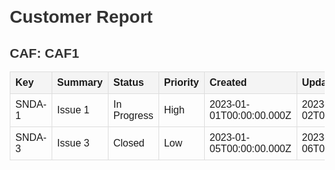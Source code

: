<!DOCTYPE html>
<html>
<head>
  <title>Customer Report - CAF: CAF1</title>
  <style>
    body {
      font-family: Arial, sans-serif;
      margin: 20px;
    }
    table {
      border-collapse: collapse;
      width: 100%;
      margin-bottom: 20px;
    }
    th, td {
      border: 1px solid #ddd;
      padding: 8px;
      text-align: left;
    }
    th {
      background-color: #f4f4f4;
    }
    h1, h2 {
      color: #333;
    }
  </style>
</head>
<body>
  <h1>Customer Report</h1>
  <h2>CAF: CAF1</h2>
  <table>
    <thead>
      <tr>
        <th>Key</th>
        <th>Summary</th>
        <th>Status</th>
        <th>Priority</th>
        <th>Created</th>
        <th>Updated</th>
      </tr>
    </thead>
    <tbody>
      <tr>
        <td>SNDA-1</td>
        <td>Issue 1</td>
        <td>In Progress</td>
        <td>High</td>
        <td>2023-01-01T00:00:00.000Z</td>
        <td>2023-01-02T00:00:00.000Z</td>
      </tr>
      <tr>
        <td>SNDA-3</td>
        <td>Issue 3</td>
        <td>Closed</td>
        <td>Low</td>
        <td>2023-01-05T00:00:00.000Z</td>
        <td>2023-01-06T00:00:00.000Z</td>
      </tr>
    </tbody>
  </table>
</body>
</html>